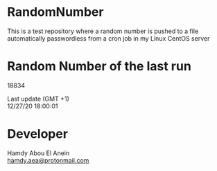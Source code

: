 # RandomNumber    
This is a test repository where a random number is pushed to a file automatically passwordless from a cron job in my Linux CentOS server    
# Random Number of the last run   
18834
      
Last update (GMT +1)    
12/27/20 18:00:01
# Developer    
Hamdy Abou El Anein   
hamdy.aea@protonmail.com
